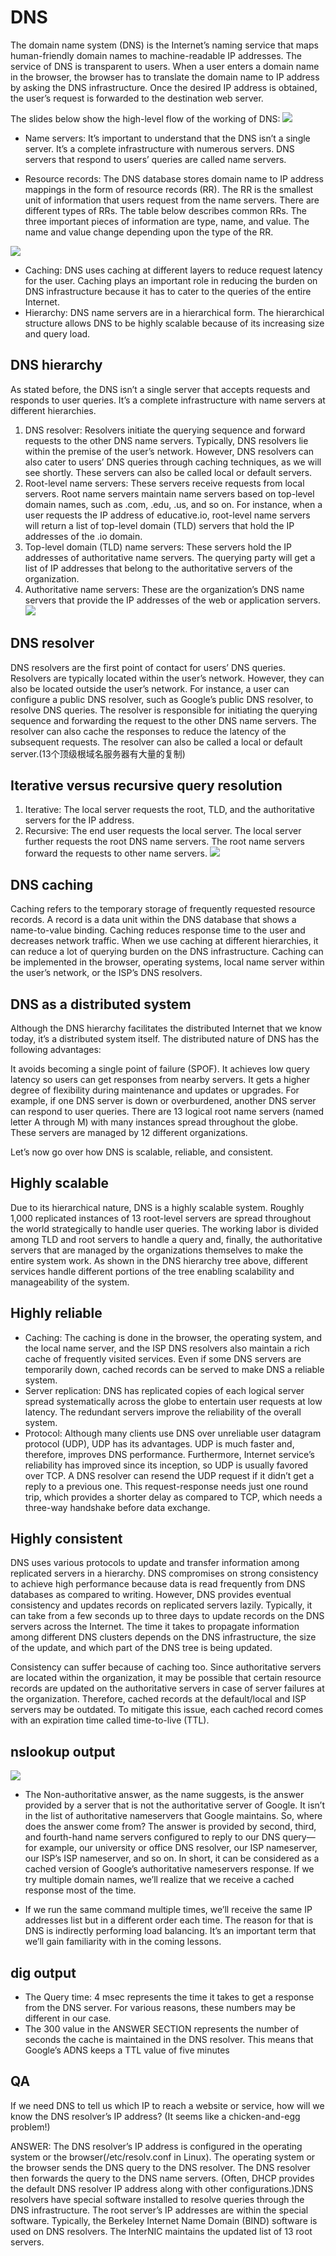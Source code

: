 # DNS
The domain name system (DNS) is the Internet’s naming service that maps human-friendly domain names to machine-readable IP addresses. The service of DNS is transparent to users. When a user enters a domain name in the browser, the browser has to translate the domain name to IP address by asking the DNS infrastructure. Once the desired IP address is obtained, the user’s request is forwarded to the destination web server.

The slides below show the high-level flow of the working of DNS:
![](../image/Building_block/DNS/DNS.png)
- Name servers: It’s important to understand that the DNS isn’t a single server. It’s a complete infrastructure with numerous servers. DNS servers that respond to users’ queries are called name servers.

- Resource records: The DNS database stores domain name to IP address mappings in the form of resource records (RR). The RR is the smallest unit of information that users request from the name servers. There are different types of RRs. The table below describes common RRs. The three important pieces of information are type, name, and value. The name and value change depending upon the type of the RR. 
  
![](../image/Building_block/DNS/RR.png)

- Caching: DNS uses caching at different layers to reduce request latency for the user. Caching plays an important role in reducing the burden on DNS infrastructure because it has to cater to the queries of the entire Internet.
- Hierarchy: DNS name servers are in a hierarchical form. The hierarchical structure allows DNS to be highly scalable because of its increasing size and query load.
  
## DNS hierarchy
As stated before, the DNS isn’t a single server that accepts requests and responds to user queries. It’s a complete infrastructure with name servers at different hierarchies.

1. DNS resolver: Resolvers initiate the querying sequence and forward requests to the other DNS name servers. Typically, DNS resolvers lie within the premise of the user’s network. However, DNS resolvers can also cater to users’ DNS queries through caching techniques, as we will see shortly. These servers can also be called local or default servers.
2. Root-level name servers: These servers receive requests from local servers. Root name servers maintain name servers based on top-level domain names, such as .com, .edu, .us, and so on. For instance, when a user requests the IP address of educative.io, root-level name servers will return a list of top-level domain (TLD) servers that hold the IP addresses of the .io domain.
3. Top-level domain (TLD) name servers: These servers hold the IP addresses of authoritative name servers. The querying party will get a list of IP addresses that belong to the authoritative servers of the organization.
4. Authoritative name servers: These are the organization’s DNS name servers that provide the IP addresses of the web or application servers.
![](../image/Building_block/DNS/name_server.png)

## DNS resolver
DNS resolvers are the first point of contact for users’ DNS queries. Resolvers are typically located within the user’s network. However, they can also be located outside the user’s network. For instance, a user can configure a public DNS resolver, such as Google’s public DNS resolver, to resolve DNS queries. The resolver is responsible for initiating the querying sequence and forwarding the request to the other DNS name servers. The resolver can also cache the responses to reduce the latency of the subsequent requests. The resolver can also be called a local or default server.(13个顶级根域名服务器有大量的复制)

## Iterative versus recursive query resolution
1. Iterative: The local server requests the root, TLD, and the authoritative servers for the IP address.
2. Recursive: The end user requests the local server. The local server further requests the root DNS name servers. The root name servers forward the requests to other name servers.
![](../image/Building_block/DNS/query.png)

## DNS caching
Caching refers to the temporary storage of frequently requested resource records. A record is a data unit within the DNS database that shows a name-to-value binding. Caching reduces response time to the user and decreases network traffic. When we use caching at different hierarchies, it can reduce a lot of querying burden on the DNS infrastructure. Caching can be implemented in the browser, operating systems, local name server within the user’s network, or the ISP’s DNS resolvers.

## DNS as a distributed system
Although the DNS hierarchy facilitates the distributed Internet that we know today, it’s a distributed system itself. The distributed nature of DNS has the following advantages:

It avoids becoming a single point of failure (SPOF).
It achieves low query latency so users can get responses from nearby servers.
It gets a higher degree of flexibility during maintenance and updates or upgrades. For example, if one DNS server is down or overburdened, another DNS server can respond to user queries.
There are 13 logical root name servers (named letter A through M) with many instances spread throughout the globe. These servers are managed by 12 different organizations.

Let’s now go over how DNS is scalable, reliable, and consistent.

## Highly scalable
Due to its hierarchical nature, DNS is a highly scalable system. Roughly 1,000 replicated instances of 13 root-level servers are spread throughout the world strategically to handle user queries. The working labor is divided among TLD and root servers to handle a query and, finally, the authoritative servers that are managed by the organizations themselves to make the entire system work. As shown in the DNS hierarchy tree above, different services handle different portions of the tree enabling scalability and manageability of the system.

## Highly reliable
- Caching: The caching is done in the browser, the operating system, and the local name server, and the ISP DNS resolvers also maintain a rich cache of frequently visited services. Even if some DNS servers are temporarily down, cached records can be served to make DNS a reliable system.
- Server replication: DNS has replicated copies of each logical server spread systematically across the globe to entertain user requests at low latency. The redundant servers improve the reliability of the overall system.
- Protocol: Although many clients use DNS over unreliable user datagram protocol (UDP), UDP has its advantages. UDP is much faster and, therefore, improves DNS performance. Furthermore, Internet service’s reliability has improved since its inception, so UDP is usually favored over TCP. A DNS resolver can resend the UDP request if it didn’t get a reply to a previous one. This request-response needs just one round trip, which provides a shorter delay as compared to TCP, which needs a three-way handshake before data exchange.
  
## Highly consistent
DNS uses various protocols to update and transfer information among replicated servers in a hierarchy. DNS compromises on strong consistency to achieve high performance because data is read frequently from DNS databases as compared to writing. However, DNS provides eventual consistency and updates records on replicated servers lazily. Typically, it can take from a few seconds up to three days to update records on the DNS servers across the Internet. The time it takes to propagate information among different DNS clusters depends on the DNS infrastructure, the size of the update, and which part of the DNS tree is being updated.

Consistency can suffer because of caching too. Since authoritative servers are located within the organization, it may be possible that certain resource records are updated on the authoritative servers in case of server failures at the organization. Therefore, cached records at the default/local and ISP servers may be outdated. To mitigate this issue, each cached record comes with an expiration time called time-to-live (TTL).

## nslookup output
![](../image/Building_block/DNS/output.png)
- The Non-authoritative answer, as the name suggests, is the answer provided by a server that is not the authoritative server of Google. It isn’t in the list of authoritative nameservers that Google maintains. So, where does the answer come from? The answer is provided by second, third, and fourth-hand name servers configured to reply to our DNS query—for example, our university or office DNS resolver, our ISP nameserver, our ISP’s ISP nameserver, and so on. In short, it can be considered as a cached version of Google’s authoritative nameservers response. If we try multiple domain names, we’ll realize that we receive a cached response most of the time.

- If we run the same command multiple times, we’ll receive the same IP addresses list but in a different order each time. The reason for that is DNS is indirectly performing load balancing. It’s an important term that we’ll gain familiarity with in the coming lessons.

## dig output
- The Query time: 4 msec represents the time it takes to get a response from the DNS server. For various reasons, these numbers may be different in our case.
- The 300 value in the ANSWER SECTION represents the number of seconds the cache is maintained in the DNS resolver. This means that Google’s ADNS keeps a TTL value of five minutes

## QA
If we need DNS to tell us which IP to reach a website or service, how will we know the DNS resolver’s IP address? (It seems like a chicken-and-egg problem!)

ANSWER: The DNS resolver’s IP address is configured in the operating system or the browser(/etc/resolv.conf in Linux). The operating system or the browser sends the DNS query to the DNS resolver. The DNS resolver then forwards the query to the DNS name servers. (Often, DHCP provides the default DNS resolver IP address along with other configurations.)DNS resolvers have special software installed to resolve queries through the DNS infrastructure. The root server’s IP addresses are within the special software. Typically, the Berkeley Internet Name Domain (BIND) software is used on DNS resolvers. The InterNIC maintains the updated list of 13 root servers.

